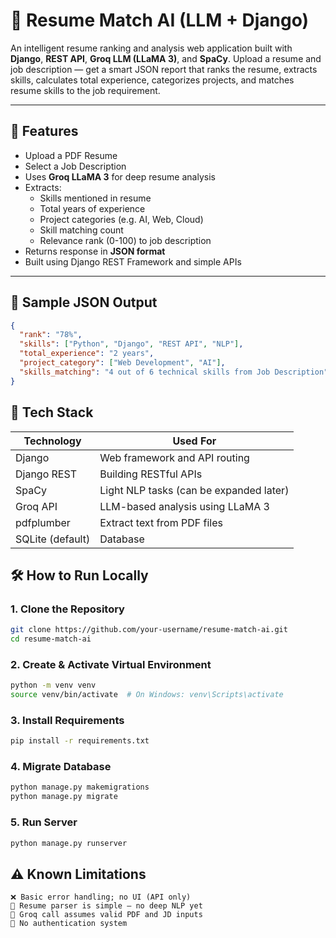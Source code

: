 # 🧠 Resume Match AI (LLM + Django)

An intelligent resume ranking and analysis web application built with **Django**, **REST API**, **Groq LLM (LLaMA 3)**, and **SpaCy**. Upload a resume and job description — get a smart JSON report that ranks the resume, extracts skills, calculates total experience, categorizes projects, and matches resume skills to the job requirement.

---

## 🚀 Features

- Upload a PDF Resume
- Select a Job Description
- Uses **Groq LLaMA 3** for deep resume analysis
- Extracts:
  - Skills mentioned in resume
  - Total years of experience
  - Project categories (e.g. AI, Web, Cloud)
  - Skill matching count
  - Relevance rank (0-100) to job description
- Returns response in **JSON format**
- Built using Django REST Framework and simple APIs

---

## 🧠 Sample JSON Output

```json
{
  "rank": "78%",
  "skills": ["Python", "Django", "REST API", "NLP"],
  "total_experience": "2 years",
  "project_category": ["Web Development", "AI"],
  "skills_matching": "4 out of 6 technical skills from Job Description"
}
```


## 🧰 Tech Stack

| Technology       | Used For                                 |
|------------------|------------------------------------------|
| Django           | Web framework and API routing            |
| Django REST      | Building RESTful APIs                    |
| SpaCy            | Light NLP tasks (can be expanded later)  |
| Groq API         | LLM-based analysis using LLaMA 3         |
| pdfplumber       | Extract text from PDF files              |
| SQLite (default) | Database                                 |



## 🛠️ How to Run Locally

### 1. Clone the Repository
```bash
git clone https://github.com/your-username/resume-match-ai.git
cd resume-match-ai
```

### 2. Create & Activate Virtual Environment
```bash
python -m venv venv
source venv/bin/activate  # On Windows: venv\Scripts\activate
```

### 3. Install Requirements
```bash
pip install -r requirements.txt
```

### 4. Migrate Database
```bash
python manage.py makemigrations
python manage.py migrate
```
### 5. Run Server
```bash
python manage.py runserver
```

## ⚠️ Known Limitations
```text
❌ Basic error handling; no UI (API only)
📄 Resume parser is simple — no deep NLP yet
🤖 Groq call assumes valid PDF and JD inputs
🔐 No authentication system
